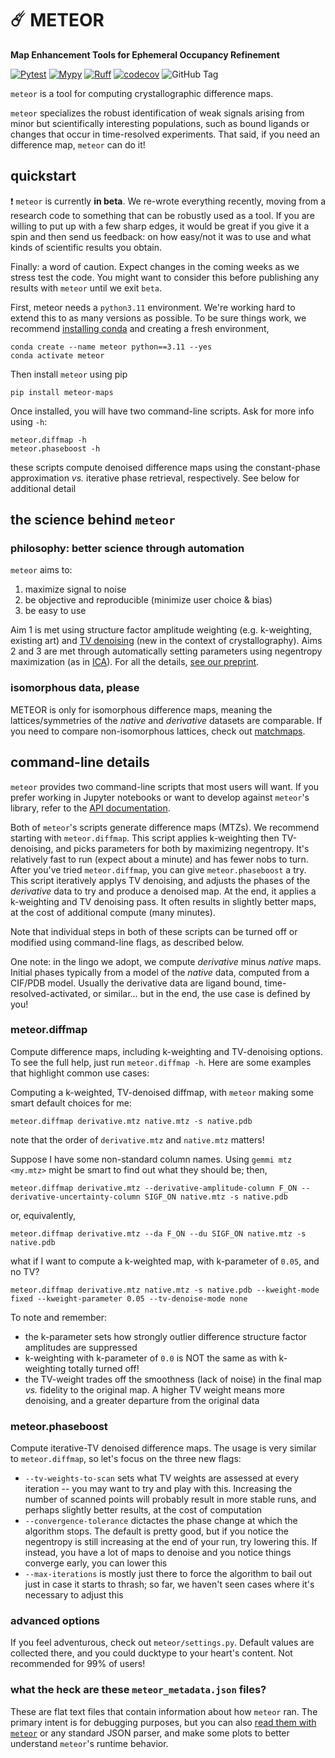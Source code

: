 # ☄️ METEOR

**Map Enhancement Tools for Ephemeral Occupancy Refinement**

[![Pytest](https://github.com/rs-station/meteor/actions/workflows/tests.yml/badge.svg)](https://github.com/rs-station/meteor/actions/workflows/tests.yml)
[![Mypy](https://github.com/rs-station/meteor/actions/workflows/mypy.yml/badge.svg)](https://github.com/rs-station/meteor/actions/workflows/mypy.yml)
[![Ruff](https://github.com/rs-station/meteor/actions/workflows/lint.yml/badge.svg)](https://github.com/rs-station/meteor/actions/workflows/lint.yml)
[![codecov](https://codecov.io/github/rs-station/meteor/graph/badge.svg?token=pn9lOy3fMp)](https://codecov.io/github/rs-station/meteor)
![GitHub Tag](https://img.shields.io/github/v/tag/rs-station/meteor)


`meteor` is a tool for computing crystallographic difference maps. 

`meteor` specializes the robust identification of weak signals arising from minor but scientifically interesting populations, such as bound ligands or changes that occur in time-resolved experiments. That said, if you need an difference map, `meteor` can do it!


## quickstart

❗ `meteor` is currently **in beta**. We re-wrote everything recently, moving from a research code to something that can be robustly used as a tool. If you are willing to put up with a few sharp edges, it would be great if you give it a spin and then send us feedback: on how easy/not it was to use and what kinds of scientific results you obtain.

Finally: a word of caution. Expect changes in the coming weeks as we stress test the code. You might want to consider this before publishing any results with `meteor` until we exit `beta`. 

First, meteor needs a `python3.11` environment. We're working hard to extend this to as many versions as possible. To be sure things work, we recommend [installing conda](https://docs.anaconda.com/miniconda/) and creating a fresh environment,
```
conda create --name meteor python==3.11 --yes
conda activate meteor
```

Then install `meteor` using pip
```
pip install meteor-maps
```

Once installed, you will have two command-line scripts. Ask for more info using `-h`:
```
meteor.diffmap -h
meteor.phaseboost -h
```
these scripts compute denoised difference maps using the constant-phase approximation _vs._ iterative phase retrieval, respectively. See below for additional detail

## the science behind `meteor`

### philosophy: better science through automation

`meteor` aims to:

1. maximize signal to noise
2. be objective and reproducible (minimize user choice & bias)
3. be easy to use

Aim 1 is met using structure factor amplitude weighting (e.g. k-weighting, existing art) and [TV denoising](https://en.wikipedia.org/wiki/Total_variation_denoising) (new in the context of crystallography). Aims 2 and 3 are met through automatically setting parameters using negentropy maximization (as in [ICA](https://en.wikipedia.org/wiki/Independent_component_analysis)). For all the details, [see our preprint](https://www.biorxiv.org/content/10.1101/2024.11.06.622276v1.full).


### isomorphous data, please

METEOR is only for isomorphous difference maps, meaning the lattices/symmetries of the _native_ and _derivative_ datasets are comparable. If you need to compare non-isomorphous lattices, check out [matchmaps](https://github.com/rs-station/matchmaps).


## command-line details

`meteor` provides two command-line scripts that most users will want. If you prefer working in Jupyter notebooks or want to develop against `meteor`'s library, refer to the [API documentation](https://rs-station.github.io/meteor/).

Both of `meteor`'s scripts generate difference maps (MTZs). We recommend starting with `meteor.diffmap`. This script applies k-weighting then TV-denoising, and picks parameters for both by maximizing negentropy. It's relatively fast to run (expect about a minute) and has fewer nobs to turn. After you've tried `meteor.diffmap`, you can give `meteor.phaseboost` a try. This script iteratively applys TV denoising, and adjusts the phases of the _derivative_ data to try and produce a denoised map. At the end, it applies a k-weighting and TV denoising pass. It often results in slightly better maps, at the cost of additional compute (many minutes).

Note that individual steps in both of these scripts can be turned off or modified using command-line flags, as described below.

One note: in the lingo we adopt, we compute _derivative_ minus _native_ maps. Initial phases typically from a model of the _native_ data, computed from a CIF/PDB model. Usually the derivative data are ligand bound, time-resolved-activated, or similar... but in the end, the use case is defined by you!

### meteor.diffmap

Compute difference maps, including k-weighting and TV-denoising options. To see the full help, just run `meteor.diffmap -h`. Here are some examples that highlight common use cases:

Computing a k-weighted, TV-denoised diffmap, with `meteor` making some smart default choices for me:
```
meteor.diffmap derivative.mtz native.mtz -s native.pdb
```
note that the order of `derivative.mtz` and `native.mtz` matters!

Suppose I have some non-standard column names. Using `gemmi mtz <my.mtz>` might be smart to find out what they should be; then,
```
meteor.diffmap derivative.mtz --derivative-amplitude-column F_ON --derivative-uncertainty-column SIGF_ON native.mtz -s native.pdb
```
or, equivalently,
```
meteor.diffmap derivative.mtz --da F_ON --du SIGF_ON native.mtz -s native.pdb
```

what if I want to compute a k-weighted map, with k-parameter of `0.05`, and no TV?
```
meteor.diffmap derivative.mtz native.mtz -s native.pdb --kweight-mode fixed --kweight-parameter 0.05 --tv-denoise-mode none 
```

To note and remember:

  - the k-parameter sets how strongly outlier difference structure factor amplitudes are suppressed
  - k-weighting with k-parameter of `0.0` is NOT the same as with k-weighting totally turned off!
  - the TV-weight trades off the smoothness (lack of noise) in the final map _vs._ fidelity to the original map. A higher TV weight means more denoising, and a greater departure from the original data


### meteor.phaseboost

Compute iterative-TV denoised difference maps. The usage is very similar to `meteor.diffmap`, so let's focus on the three new flags:

  - `--tv-weights-to-scan` sets what TV weights are assessed at every iteration -- you may want to try and play with this. Increasing the number of scanned points will probably result in more stable runs, and perhaps slightly better results, at the cost of computation
  - `--convergence-tolerance` dictactes the phase change at which the algorithm stops. The default is pretty good, but if you notice the negentropy is still increasing at the end of your run, try lowering this. If instead, you have a lot of maps to denoise and you notice things converge early, you can lower this
  - `--max-iterations` is mostly just there to force the algorithm to bail out just in case it starts to thrash; so far, we haven't seen cases where it's necessary to adjust this


### advanced options

If you feel adventurous, check out `meteor/settings.py`. Default values are collected there, and you could ducktype to your heart's content. Not recommended for 99% of users!


### what the heck are these `meteor_metadata.json` files?

These are flat text files that contain information about how `meteor` ran. The primary intent is for debugging purposes, but you can also [read them with `meteor`](https://github.com/rs-station/meteor/blob/64f96ca0a293520cbd0163267768ddbfd68c7b0b/meteor/scripts/common.py#L331) or any standard JSON parser, and make some plots to better understand `meteor`'s runtime behavior.
